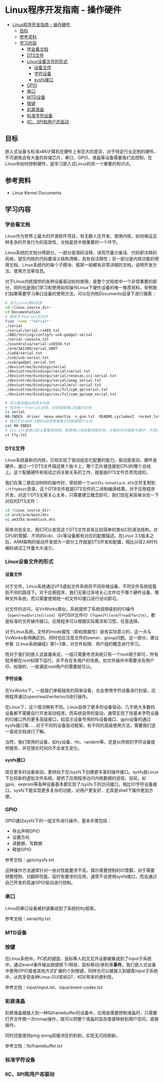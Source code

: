 # Linux程序开发指南 - 操作硬件

- [Linux程序开发指南 - 操作硬件](#linux%e7%a8%8b%e5%ba%8f%e5%bc%80%e5%8f%91%e6%8c%87%e5%8d%97---%e6%93%8d%e4%bd%9c%e7%a1%ac%e4%bb%b6)
  - [目标](#%e7%9b%ae%e6%a0%87)
  - [参考资料](#%e5%8f%82%e8%80%83%e8%b5%84%e6%96%99)
  - [学习内容](#%e5%ad%a6%e4%b9%a0%e5%86%85%e5%ae%b9)
    - [学会看文档](#%e5%ad%a6%e4%bc%9a%e7%9c%8b%e6%96%87%e6%a1%a3)
    - [DTS文件](#dts%e6%96%87%e4%bb%b6)
    - [Linux设备文件的形式](#linux%e8%ae%be%e5%a4%87%e6%96%87%e4%bb%b6%e7%9a%84%e5%bd%a2%e5%bc%8f)
      - [设备文件](#%e8%ae%be%e5%a4%87%e6%96%87%e4%bb%b6)
      - [字符设备](#%e5%ad%97%e7%ac%a6%e8%ae%be%e5%a4%87)
      - [sysfs接口](#sysfs%e6%8e%a5%e5%8f%a3)
    - [GPIO](#gpio)
    - [串口](#%e4%b8%b2%e5%8f%a3)
    - [MTD设备](#mtd%e8%ae%be%e5%a4%87)
    - [按键](#%e6%8c%89%e9%94%ae)
    - [彩屏液晶](#%e5%bd%a9%e5%b1%8f%e6%b6%b2%e6%99%b6)
    - [标准字符设备](#%e6%a0%87%e5%87%86%e5%ad%97%e7%ac%a6%e8%ae%be%e5%a4%87)
    - [IIC、SPI和用户态驱动](#iicspi%e5%92%8c%e7%94%a8%e6%88%b7%e6%80%81%e9%a9%b1%e5%8a%a8)

## 目标

嵌入式设备与标准x86计算机在硬件上有巨大的差异，对于特定行业定制的硬件，不可避免会有大量的存储芯片、串口、GPIO、液晶等设备需要我们去控制，在Linux中如何控制硬件，是学习嵌入式Linux的另一个重要的知识点。

## 参考资料

* Linux Kernel Documents

## 学习内容

### 学会看文档

Linux作为世界上最大的开源软件项目，有无数人在开发、使用内核，如何保证这种复杂的开发行为的高效性，文档是其中很重要的一个环节。

Linux系统的文档分两部分，一部分是源码注释，讲究尽量少废话、代码即注释的风格，提交内核的代码要语义结构清晰，具有自注释性；另一部分是内核功能的使用文档，Linux系统内的每个子模块、框架一般都有非常详细的文档，说明开发方法、使用方法等信息。

对于Linux内核提供的各种设备驱动如何使用，是整个文档库中一个非常重要的部分，同时也是我们学习和使用如何操作Linux下硬件设备的唯一推荐资料。举例我们如果需要学习串口设备的使用方法，可以在内核Documents目录下进行搜索：

``` sh
# 进入Linux源码目录
cd <linux_source_dir>
cd Documentation
# 搜索关于serial的文件
find -name '*serial*'
./serial
./serial/serial-rs485.txt
./ABI/testing/configfs-usb-gadget-serial
./serial-console.txt
./sound/alsa/serial-u16550.txt
./arm/SA1100/serial_UART
./ia64/serial.txt
./usb/usb-serial.txt
./usb/gadget_serial.txt
./devicetree/bindings/serial
./devicetree/bindings/serial/serial.txt
./devicetree/bindings/serial/renesas,sci-serial.txt
./devicetree/bindings/serial/omap_serial.txt
./devicetree/bindings/serial/mrvl-serial.txt
./devicetree/bindings/soc/fsl/cpm_qe/serial.txt
./devicetree/bindings/soc/fsl/cpm_qe/uqe_serial.txt

# 可以看到搜出来很多内容
# 其中有一个serial目录，应该就是串口设备的文档
ls serial
00-INDEX  driver  moxa-smartio  n_gsm.txt  README.cycladesZ  rocket.txt  serial-rs485.txt  tty.txt
# 我们可以从00-INDEX目录来看看文件都是做什么的
cat 00-INDEX
# tty.txt是串口的主要使用说明，再使用vi具体看详细文档，方便文件内搜索关键字，不用cat
vi tty.txt
```

### DTS文件

Linux系统最新的内核，已经实现了驱动组态化配置的能力。驱动是驱动，硬件是硬件，通过一个DTS文件描述某个板卡上，哪个芯片被连接到CPU的哪个总线上。这个配置硬件和驱动之间关联关系的工作，就是由DTS文件负责完成的。

我们在第二章启动BBB的操作时，曾经把一个`am335x-boneblack.dtb`文件复制到`~/tftpboot`目录，这个DTB文件就是DTS文件的二进制编译结果。对于应用程序开发，对这个DTS无需关心太多，只需要建立概念即可。我们现在来简单浏览一下对应的DTS文件：

``` sh
cd <linux_source_dir>
cd arch/arm/boot/dts
vi am335x-boneblack.dts
```

简单浏览全文，我们可以发现这个DTS文件具有比较简单的类似C的语法结构，对CPU的管脚、不同的lcdc、i2c等设备都有对应的配置描述。在Linux 3.5版本之后，ARM架构的驱动开发很大一部分工作就是DTS开发和配置，相比以往2.6时代编码调试工作量大大减少。

### Linux设备文件的形式

#### 设备文件

对于文件，Linux系统通过VFS虚拟文件系统将不同存储设备、不同文件系统挂载到不同的路径下。对于应用程序，我们无需过多地关心文件位于哪个硬件设备、哪种文件系统，而只需要使用统一的文件IO接口进行访问即可。

对文件的访问，与VxWorks类似，系统提供了系统调用级别的IO操作（`open`/`read`/`write`/`close`）与POSIX文件IO（`fopen`/`fclose`/`fread`/`fwrite`），都是标准的文件操作接口。应用程序可以根据实际需求和习惯，任意选择。

对于Linux系统，文件的mode属性（即权限属性）是有实际意义的，这一点与VxWorks有明确区别，同时也应注意文件的owner、group问题。这一部分，建议参看《Linux系统编程》第1~3章，对文件权限、用户组的概念进行学习。

而对于我们的嵌入式装置来说，一般只需要考虑系统只有一个root用于即可，所有程序都在root权限下运行，并不存在多用户的场景。如文件操作中需要涉及用户ID、权限的，一般满足root用户的需要就可以。

#### 字符设备

在VxWorks下，一般我们单板独有的简单设备，也会使用字符设备进行封装，应用程序通过open/read/write/ioctl进行操作。

在Linux下，这个情况稍有不同。Linux自带了更多的设备驱动，几乎绝大多数的设备都不需要自行开发驱动程序。而系统自带的驱动，通常实现了除基本字符设备的IO接口外的更多高级接口，如显示设备专用的fb设备接口、gpio设备的通过sysfs接口等……对于不同的设备驱动框架，有不同的高级使用方法，需要我们逐一查阅文档进行了解。

当然，我们常用的设备，如tty设备、rtc、random等，还是以传统的字符设备提供服务，并在很长时间内不会发生变化。

#### sysfs接口

现在更多的设备驱动，更倾向于在/sysfs下创建更丰富的操作接口。sysfs是Linux下比较新的虚拟文件系统，提供了应用程序访问内核数据的途径。目前，如gpio、eeprom等各种设备基本都实现了/sysfs下的访问接口，相比IO字符设备接口，sysfs下能实现更多复杂的功能，对用户更友好，尤其是shell下操作更加方便。

### GPIO

GPIO通过sysfs下的一组文件进行操作，基本步骤包括：

* 导出声明GPIO
* 设置方向
* 读数据、写数据
* 释放GPIO

参考文档：gpio/sysfs.txt

这种操作方法通常针对一些对性能要求不高，偶尔需要控制的IO管脚，对于需要频繁控制、对翻转性能、延时有要求的应用，通常不会使用sysfs接口，而会通过自己开发的高速GPIO驱动进行控制。

### 串口

Linux的串口设备被封装集成到了系统的tty框架。

参考文档：serial/tty.txt

### MTD设备

### 按键

在Linux系统中，PC机的键盘、鼠标等人机交互外设都被集成到了input子系统中，通过event事件输出按键按下/释放、鼠标移动/单机等**事件**。我们嵌入式设备中使用GPIO或者其他方式扩展的个别按键，同样也可以被接入到键盘input子系统中，从而享受各种Linux GUI库如QT、KDE带来的便利性。

参考文档：input/input.txt、input/event-codes.txt

### 彩屏液晶

彩屏液晶被接入到一种叫framebuffer的设备中，应用层需要控制液晶时，只需要打开文件做一次mmap操作，就可以把整个液晶的显存直接映射到用户空间，直接操作。

同时还能提供ping-pong双缓冲区的机制，实现无闪烁刷新。

参考文档：fb/framebuffer.txt

### 标准字符设备

### IIC、SPI和用户态驱动
